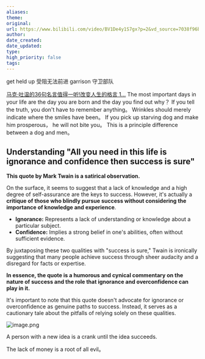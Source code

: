 ```yaml
---
aliases: 
theme: 
original: 
url: https://www.bilibili.com/video/BV1De4y1S7gx?p=2&vd_source=7038f96b6bb3b14743531b102b109c43
author: 
date_created: 
date_updated: 
type: 
high_priority: false
tags:
---
```

get held up 受阻无法前进
garrison 守卫部队

[马克·吐温的36句名言值得一听!改变人生的格言 1...](https://www.bilibili.com/video/BV1De4y1S7gx?p=2&vd_source=7038f96b6bb3b14743531b102b109c43)
The most important days in your life are the day you are born and the day you find out why？
If you tell the truth, you don't have to remember anything。
Wrinkles should merely indicate where the smiles have been。
If you pick up starving dog and make him prosperous， he will not bite you。 This is a principle difference between a dog and men。


## Understanding "All you need in this life is ignorance and confidence then success is sure"

**This quote by Mark Twain is a satirical observation.**

On the surface, it seems to suggest that a lack of knowledge and a high degree of self-assurance are the keys to success. However, it's actually a **critique of those who blindly pursue success without considering the importance of knowledge and experience**.

- **Ignorance:** Represents a lack of understanding or knowledge about a particular subject.
- **Confidence:** Implies a strong belief in one's abilities, often without sufficient evidence.

By juxtaposing these two qualities with "success is sure," Twain is ironically suggesting that many people achieve success through sheer audacity and a disregard for facts or expertise.

**In essence, the quote is a humorous and cynical commentary on the nature of success and the role that ignorance and overconfidence can play in it.**

It's important to note that this quote doesn't advocate for ignorance or overconfidence as genuine paths to success. Instead, it serves as a cautionary tale about the pitfalls of relying solely on these qualities.

![image.png](https://cdn.jsdelivr.net/gh/duanbiao2000/BlogGallery@main/picture/20240816181557.png)

A person with a new idea is a crank until the idea succeeds.

The lack of money is a root of all evil。